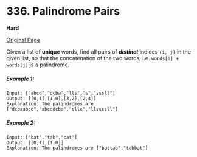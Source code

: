 # 336. Palindrome Pairs

**Hard**

[Original Page](https://leetcode.com/problems/add-and-search-word-data-structure-design/)

Given a list of __unique__ words, find all pairs of ___distinct___ indices `(i, j)` in the given list, so that the concatenation of the two words, i.e. `words[i] + words[j]` is a palindrome.

##### Example 1:
```
Input: ["abcd","dcba","lls","s","sssll"]
Output: [[0,1],[1,0],[3,2],[2,4]] 
Explanation: The palindromes are ["dcbaabcd","abcddcba","slls","llssssll"]
```

##### Example 2:
```
Input: ["bat","tab","cat"]
Output: [[0,1],[1,0]] 
Explanation: The palindromes are ["battab","tabbat"]
```
